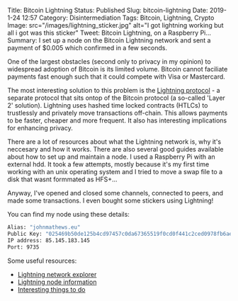 Title: Bitcoin Lightning
Status: Published
Slug: bitcoin-lightning
Date: 2019-1-24 12:57
Category: Disintermediation
Tags: Bitcoin, Lightning, Crypto
Image: src="/images/lightning_sticker.jpg" alt="I got lightning working but all i got was this sticker"
Tweet: Bitcoin Lightning, on a Raspberry Pi...
Summary: I set up a  node on the Bitcoin Lightning network and sent a payment of $0.005 which confirmed in a few seconds.

One of the largest obstacles (second only to privacy in my opinion) to widespread adoption of Bitcoin is its limited volume. Bitcoin cannot faciliate payments fast enough such that it could compete with Visa or Mastercard. 

The most interesting solution to this problem is the [Lightning protocol](https://lightning.network/) - a separate protocol that sits ontop of the Bitcoin protocol (a so-called 'Layer 2' solution). Lightning uses hashed time locked contracts (HTLCs) to trustlessly and privately move transactions off-chain. This allows payments to be faster, cheaper and more frequent. It also has interesting implications for enhancing privacy. 

There are a lot of resources about what the Lightning network is, why it's neccesary and how it works. There are also several good guides available about how to set up and maintain a node. I used a Raspberry Pi with an external hdd. It took a few attempts, mostly because it's my first time working with an unix operating system and I tried to move a swap file to a disk that wasnt formmated as HFS+... 

Anyway, I've opened and closed some channels, connected to peers, and made some transactions. I even bought some stickers using Lightning!

You can find my node using these details:

``` zsh
Alias: "johnmathews.eu"
Public Key: "025469b50de125b4cd97457c0da67365519f0cd0f441c2ced0978fb6ae7802ae76"
IP address: 85.145.183.145
Port: 9735
```

Some useful resources:

* [Lightning network explorer](https://explorer.acinq.co/n/025469b50de125b4cd97457c0da67365519f0cd0f441c2ced0978fb6ae7802ae76)
* [Lightning node information](https://1ml.com/node/025469b50de125b4cd97457c0da67365519f0cd0f441c2ced0978fb6ae7802ae76)
* [Interesting things to do](https://incoherency.co.uk/blog/stories/spelunking-ln.html)
